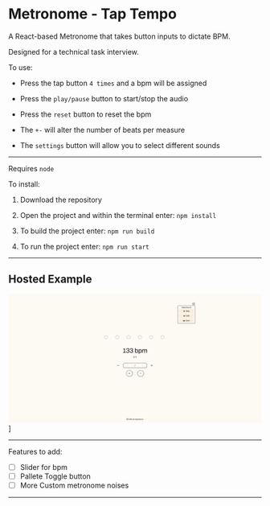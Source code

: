 # Metronome - Tap Tempo

A React-based Metronome that takes button inputs to dictate BPM.

Designed for a technical task interview.

To use: 

- Press the tap button `4 times` and a bpm will be assigned

- Press the `play/pause` button to start/stop the audio 

- Press the `reset` button to reset the bpm

- The `+-` will alter the number of beats per measure

- The `settings` button will allow you to select different sounds
___

Requires `node`

To install:

1. Download the repository

2. Open the project and within the terminal enter: `npm install`

3. To build the project enter: `npm run build`

4. To run the project enter: `npm run start`



___

## Hosted Example


[![Metronome](https://github.com/jakezion/metronome/blob/main/public//image.png?raw=true)](https://jakezion.github.io/metronome/)]



---

Features to add:

- [ ] Slider for bpm
- [ ] Pallete Toggle button
- [ ] More Custom metronome noises

---
